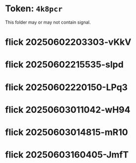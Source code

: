 # Token: `4k8pcr`

This folder may or may not contain signal.
# flick 20250602203303-vKkV
# flick 20250602215535-slpd
# flick 20250602220150-LPq3
# flick 20250603011042-wH94
# flick 20250603014815-mR10
# flick 20250603160405-JmfT
